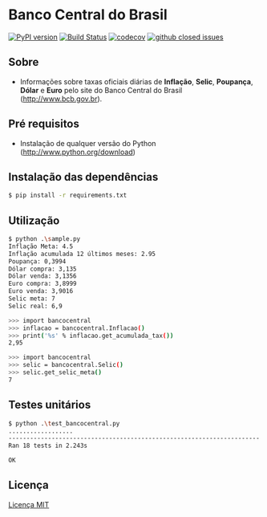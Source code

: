 # Banco Central do Brasil

[![PyPI version](https://badge.fury.io/py/bancocentralbrasil.svg?1.1.0)](https://pypi.python.org/pypi/bancocentralbrasil/1.1.0)
[![Build Status](https://travis-ci.org/leogregianin/bancocentralbrasil.svg)](https://travis-ci.org/leogregianin/bancocentralbrasil)
[![codecov](https://codecov.io/gh/leogregianin/bancocentralbrasil/branch/master/graph/badge.svg)](https://codecov.io/gh/leogregianin/bancocentralbrasil) [![github closed issues](https://img.shields.io/github/issues-closed-raw/leogregianin/bancocentralbrasil.svg?style=flat-square)](https://github.com/leogregianin/bancocentralbrasil/issues?q=is%3Aissue+is%3Aclosed)


Sobre
-------

  * Informações sobre taxas oficiais diárias de **Inflação**, **Selic**, **Poupança**, **Dólar** e **Euro** pelo site do Banco Central do Brasil (http://www.bcb.gov.br).
   
Pré requisitos
-------

  * Instalação de qualquer versão do Python (http://www.python.org/download)
  
Instalação das dependências
-------

```bash
$ pip install -r requirements.txt
```

Utilização
-------

```bash
$ python .\sample.py
Inflação Meta: 4.5
Inflação acumulada 12 últimos meses: 2.95
Poupança: 0,3994
Dólar compra: 3,135
Dólar venda: 3,1356
Euro compra: 3,8999
Euro venda: 3,9016
Selic meta: 7
Selic real: 6,9
```

```bash
>>> import bancocentral
>>> inflacao = bancocentral.Inflacao()
>>> print('%s' % inflacao.get_acumulada_tax())
2,95
```

```bash
>>> import bancocentral
>>> selic = bancocentral.Selic()
>>> selic.get_selic_meta()
7
```

Testes unitários
---------

```bash
$ python .\test_bancocentral.py
..................
----------------------------------------------------------------------
Ran 18 tests in 2.243s

OK
```

Licença
-------

[Licença MIT](LICENSE)
